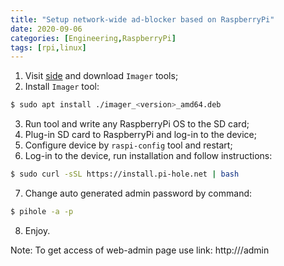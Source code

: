 ```yaml
---
title: "Setup network-wide ad-blocker based on RaspberryPi"
date: 2020-09-06
categories: [Engineering,RaspberryPi]
tags: [rpi,linux]
---
```


1. Visit [side](https://www.raspberrypi.org/downloads) and download `Imager` tools;
2. Install `Imager` tool:
```bash
$ sudo apt install ./imager_<version>_amd64.deb
```
3. Run tool and write any RaspberryPi OS to the SD card;
4. Plug-in SD card to RaspberryPi and log-in to the device;
5. Configure device by `raspi-config` tool and restart;
6. Log-in to the device, run installation and follow instructions:
```bash
$ sudo curl -sSL https://install.pi-hole.net | bash
```
7. Change auto generated admin password by command:
```bash
$ pihole -a -p
```
8. Enjoy.

Note: To get access of web-admin page use link: http://<ip-address>/admin
